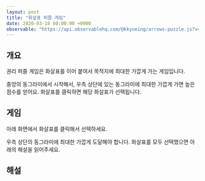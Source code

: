 ```yaml
---
layout: post
title: "화살표 퍼즐 게임"
date: 2020-03-18 00:00:00 +0900
observable: "https://api.observablehq.com/@kkyueing/arrows-puzzle.js?v=3"
---
```

## 개요

권리 퍼즐 게임은 화살표를 이어 붙여서 목적지에 최대한 가깝게 가는 게임입니다.

중앙의 동그라미에서 시작해서, 우측 상단에 있는 동그라미에 최대한 가깝게 가면 높은 점수를 얻어요. 화살표를 클릭하면 해당 화살표가 선택됩니다.

## 게임

아래 화면에서 화살표를 클릭해서 선택하세요.

<div id="ob-canvasArrows" class="ob-block"></div>

우측 상단의 동그라미에 최대한 가깝게 도달해야 합니다. 화살표를 모두 선택했으면 아래의 해설을 읽어주세요.

<div id="ob-canvasResult" class="ob-block"></div>

## 해설

